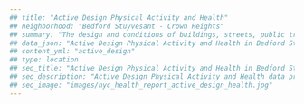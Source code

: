 ```yaml
---
## title: "Active Design Physical Activity and Health"
## neighborhood: "Bedford Stuyvesant - Crown Heights"
## summary: "The design and conditions of buildings, streets, public transportation and parks influence physical activity, use of active transportation and other healthy behavior. A neighborhood's features can also impact the safety of its residents."
## data_json: "Active Design Physical Activity and Health in Bedford Stuyvesant - Crown Heights"
## content_yml: "active_design"
## type: location
## seo_title: "Active Design Physical Activity and Health in Bedford Stuyvesant - Crown Heights"
## seo_description: "Active Design Physical Activity and Health data profile for the Bedford Stuyvesant - Crown Heights neighborhood of NYC."
## seo_image: "images/nyc_health_report_active_design_health.jpg"
---
```

